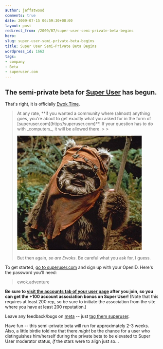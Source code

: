 ```yaml
---
author: jeffatwood
comments: true
date: 2009-07-15 06:59:30+00:00
layout: post
redirect_from: /2009/07/super-user-semi-private-beta-begins
hero: 
slug: super-user-semi-private-beta-begins
title: Super User Semi-Private Beta Begins
wordpress_id: 1662
tags:
- company
- Beta
- superuser.com
---
```





## The semi-private beta for [Super User](http://superuser.com) has begun.





That's right, it is officially [Ewok Time](http://blog.stackoverflow.com/2009/05/the-stack-overflow-trilogy/).





<blockquote>
At any rate, **if you wanted a community where (almost) anything goes, you're about to get exactly what you asked for in the form of [superuser.com](http://superuser.com)**. If your question has to do with _computers_, it will be allowed there.
> 
> 

> 
> 
![ewok-closeup](/images/wordpress/ewok-closeup.jpg)
> 
> 

> 
> 
But then again, _so are Ewoks_. Be careful what you ask for, I guess.
> 
> 
</blockquote>





To get started, [go to superuser.com](http://superuser.com) and sign up with your OpenID. Here's the password you'll need:





<blockquote>
ewok.adventure
</blockquote>





**Be sure to [visit the accounts tab of your user page](http://blog.stackoverflow.com/2009/07/cross-site-account-associations/) after you join, so you can get the +100 account association bonus on Super User!** (Note that this requires at least 200 rep, so be sure to initiate the association from the site where you have at least 200 reputation.)



Leave any feedback/bugs on [meta](http://meta.stackoverflow.com/) -- just [tag them superuser](http://meta.stackoverflow.com/questions/tagged/superuser).



Have fun -- this semi-private beta will run for approximately 2-3 weeks. Also, a little birdie told me that there _might_ be the chance for a user who distinguishes him/herself during the private beta to be elevated to Super User moderator status, _if_ the stars were to align just so...

